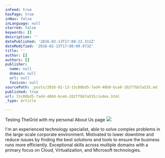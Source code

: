 ```yaml
---
inFeed: true
hasPage: true
inNav: false
inLanguage: null
starred: false
keywords: []
description: ''
datePublished: '2016-02-13T17:08:22.311Z'
dateModified: '2016-02-13T17:08:00.973Z'
title: ''
author: []
authors: []
publisher:
  name: null
  domain: null
  url: null
  favicon: null
sourcePath: _posts/2016-02-13-15c08bd5-7ad4-40b0-bce6-282ffbb7a535.md
published: true
url: 15c08bd5-7ad4-40b0-bce6-282ffbb7a535/index.html
_type: Article

---
```

Testing TheGrid with my personal About Us page
![](https://the-grid-user-content.s3-us-west-2.amazonaws.com/2ca3a438-fc60-4e48-b6ad-06120eaa7c87.jpg)

I'm an experienced technology specialist, able to solve complex problems in the large-scale corporate environment. Motivated to lower downtime and reduce issues by finding the best solutions and tools to ensure the business runs more efficiently. Exceptional skills across multiple domains with a primary focus on Cloud, Virtualization, and Microsoft technologies.